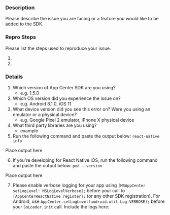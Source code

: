 <!--
    Thanks for your interest in using the App Center SDK for React Native.
    If your issue is not related to using our React Native SDK but rather about the product experience like the portal or CI,
    please create a ticket using the blue chat button on any page of the https://appcenter.ms portal instead.
-->

### **Description**

Please describe the issue you are facing or a feature you would like to be added to the SDK.

<!-- If making a feature request, remove the below information -->

### **Repro Steps**

Please list the steps used to reproduce your issue.

1.
2.

### **Details**

1. Which version of App Center SDK are you using?
    - e.g. 1.5.0
2. Which OS version did you experience the issue on?
    - e.g. Android 8.1.0, iOS 11
3. What device version did you see this error on?  Were you using an emulator or a physical device?
    - e.g. Google Pixel 2 emulator, iPhone X physical device
4. What third party libraries are you using?
    - example
5. Run the following command and paste the output below: `react-native info`

Place output here

6. If you're developing for React Native iOS, run the following command and paste the output below: `pod --version`

Place output here

7. Please enable verbose logging for your app using `[MSAppCenter setLogLevel: MSLogLevelVerbose];` before your call to `[AppCenterReactNative register];` (or any other SDK registration). For Android, use `AppCenter.setLogLevel(android.util.Log.VERBOSE);` before your `SoLoader.init` call. Include the logs here:

